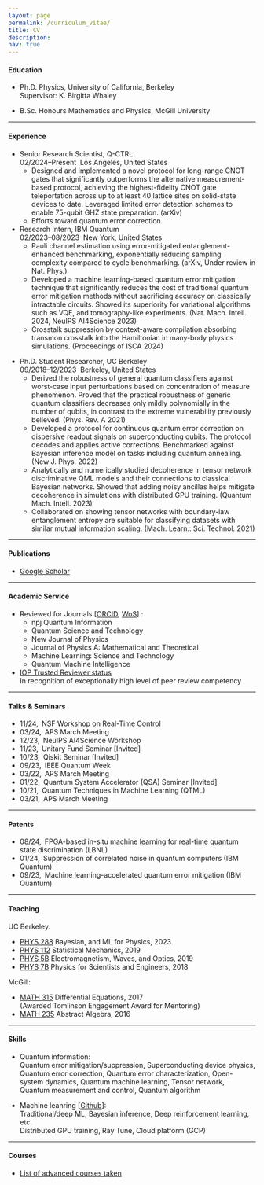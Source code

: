 ```yaml
---
layout: page
permalink: /curriculum_vitae/
title: CV
description: 
nav: true
---
```


<!-- For now, this page is assumed to be a static description of your courses. You can convert it to a collection similar to `_projects/` so that you can have a dedicated page for each course.

Organize your courses by years, topics, or universities, however you like! -->

#### Education

* Ph.D. Physics, University of California, Berkeley
<br> Supervisor: K. Birgitta Whaley
<!--<br> Dissertation: Interplay between quantum computation and machine learning-->
* B.Sc. Honours Mathematics and Physics, McGill University <!--, Montr&#233;al, Qu&#233;bec-->

---

#### Experience
* Senior Research Scientist, Q-CTRL
<br> 02/2024&ndash;Present &nbsp;Los Angeles, United States
  * Designed and implemented a novel protocol for long-range CNOT gates that significantly outperforms the alternative measurement-based protocol, achieving the highest-fidelity CNOT gate teleportation across up to at least 40 lattice sites on solid-state devices to date. Leveraged limited error detection schemes to enable 75-qubit GHZ state preparation. (arXiv)
  * Efforts toward quantum error correction.
* Research Intern, IBM Quantum
<br> 02/2023&ndash;08/2023 &nbsp;New York, United States
  * Pauli channel estimation using error-mitigated entanglement-enhanced benchmarking, exponentially reducing sampling complexity compared to cycle benchmarking. (arXiv, Under review in Nat. Phys.)
  * Developed a machine learning-based quantum error mitigation technique that significantly reduces the cost of traditional quantum error mitigation methods without sacrificing accuracy on
classically intractable circuits. Showed its superiority for variational algorithms such as VQE, and tomography-like experiments. (Nat. Mach. Intell. 2024, NeuIPS AI4Science 2023)
  * Crosstalk suppression by context-aware compilation absorbing transmon crosstalk into the Hamiltonian in many-body physics simulations. (Proceedings of ISCA 2024)

[//]: # (  e.g., crosstalk absorption)
[//]: # (  on Heisenberg model simulations.)

* Ph.D. Student Researcher, UC Berkeley
<br> 09/2018&ndash;12/2023 &nbsp;Berkeley, United States
  * Derived the robustness of general quantum classifiers against worst-case input perturbations based on concentration of measure phenomenon. Proved that the practical robustness of generic quantum classifiers decreases only mildly polynomially in the number of qubits, in contrast to the extreme vulnerability previously believed. (Phys. Rev. A 2021)
  * Developed a protocol for continuous quantum error correction on dispersive readout signals on superconducting qubits. The protocol decodes and applies active corrections. Benchmarked against Bayesian inference model on tasks including quantum annealing. (New J. Phys. 2022)
  * Analytically and numerically studied decoherence in tensor network discriminative QML models and their connections to classical Bayesian networks. Showed that adding noisy ancillas helps mitigate decoherence in simulations with distributed GPU training. (Quantum Mach. Intell. 2023)
  * Collaborated on showing tensor networks with boundary-law entanglement entropy are suitable for classifying datasets with similar mutual information scaling. (Mach. Learn.: Sci. Technol. 2021)


---

#### Publications
* <a href="https://scholar.google.com/citations?user=P35A9JoAAAAJ&hl=en">Google Scholar</a>


---

#### Academic Service
- Reviewed for Journals [<a href="https://orcid.org/0000-0002-6399-006X">ORCID</a>, <a href="https://www.webofscience.com/wos/author/record/32106605">WoS</a>] : <br>
  - npj Quantum Information<br>
  - Quantum Science and Technology<br>
  - New Journal of Physics<br>
  - Journal of Physics A: Mathematical and Theoretical<br>
  - Machine Learning: Science and Technology
  - Quantum Machine Intelligence
- <a href="https://accreditations.ioppublishing.org/5f99587a-af12-4bf2-a2ee-7ed54eb065ed#gs.2zkzzo">IOP Trusted Reviewer status</a>
  <br> In recognition of exceptionally high level of peer review competency

---

#### Talks & Seminars
- 11/24,&ensp;NSF Workshop on Real-Time Control<br>
- 03/24,&ensp;APS March Meeting<br>
- 12/23,&ensp;NeuIPS AI4Science Workshop<br>
- 11/23,&ensp;Unitary Fund Seminar [Invited]<br>
- 10/23,&ensp;Qiskit Seminar [Invited]<br>
- 09/23,&ensp;IEEE Quantum Week<br>
- 03/22,&ensp;APS March Meeting<br>
- 01/22,&ensp;Quantum System Accelerator (QSA) Seminar [Invited]<br>
- 10/21,&ensp;Quantum Techniques in Machine Learning (QTML)<br>
- 03/21,&ensp;APS March Meeting<br>

---

#### Patents
- 08/24,&ensp;FPGA-based in-situ machine learning for real-time quantum state discrimination (LBNL)
- 01/24,&ensp;Suppression of correlated noise in quantum computers (IBM Quantum)
- 09/23,&ensp;Machine learning-accelerated quantum error mitigation (IBM Quantum)

---

#### Teaching

[//]: # (I led dicussion sessions for the following courses)

UC Berkeley: <br>
- <a href="https://classes.berkeley.edu/content/2023-fall-physics-288-001-lec-001">PHYS 288</a>&nbsp;Bayesian, and ML for Physics, 2023<br>
- <a href="https://classes.berkeley.edu/content/2019-fall-physics-112-001-lec-001">PHYS 112</a>&nbsp;Statistical Mechanics, 2019<br>
- <a href="https://classes.berkeley.edu/content/2019-spring-physics-5b-001-lec-001">PHYS 5B</a>&nbsp;Electromagnetism, Waves, and Optics, 2019<br>
- <a href="https://classes.berkeley.edu/content/2018-fall-physics-7b-001-lec-001">PHYS 7B</a>&nbsp;Physics for Scientists and Engineers, 2018<br>

McGill: <br>
- <a href="https://www.mcgill.ca/study/2016-2017/courses/math-315">MATH 315</a>&nbsp;Differential Equations, 2017<br>
(Awarded Tomlinson Engagement Award for Mentoring)<br>
- <a href="https://www.mcgill.ca/study/2016-2017/courses/math-235">MATH 235</a>&nbsp;Abstract Algebra, 2016<br> 
<!-- - <a href="https://susmcgill.ca/peer-tutoring">Tutor</a> for Mechanics and Calculus, 2015<br> -->


---

#### Skills
- Quantum information:
  <br> Quantum error mitigation/suppression, Superconducting device physics, Quantum error correction, Quantum error characterization, Open-system dynamics, Quantum machine learning, Tensor network, Quantum measurement and control, Quantum algorithm

- Machine leanring [<a href="https://github.com/HaoranLiao">Github</a>]:
  <br>Traditional/deep ML, Bayesian inference, Deep reinforcement learning, etc. 
<br> Distributed GPU training, Ray Tune, Cloud platform (GCP)

---

#### Courses
* <a href="https://www.linkedin.com/in/haoran-liao/details/courses">List of advanced courses taken</a>


